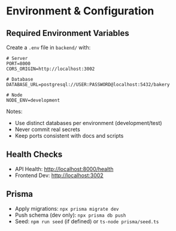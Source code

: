 # Environment & Configuration

## Required Environment Variables

Create a `.env` file in `backend/` with:

```dotenv
# Server
PORT=8000
CORS_ORIGIN=http://localhost:3002

# Database
DATABASE_URL=postgresql://USER:PASSWORD@localhost:5432/bakery

# Node
NODE_ENV=development
```

Notes:

- Use distinct databases per environment (development/test)
- Never commit real secrets
- Keep ports consistent with docs and scripts

## Health Checks

- API Health: <http://localhost:8000/health>
- Frontend Dev: <http://localhost:3002>

## Prisma

- Apply migrations: `npx prisma migrate dev`
- Push schema (dev only): `npx prisma db push`
- Seed: `npm run seed` (if defined) or `ts-node prisma/seed.ts`
